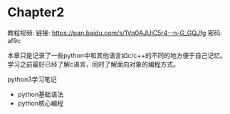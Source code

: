 # Chapter2
教程视频:
链接: https://pan.baidu.com/s/1Vq0AJUiC5r4--n-G_GQJfg 密码: af9c

本章只是记录了一些python中和其他语言如c/c++的不同的地方便于自己记忆。
学习之前最好已经了解c语言，同时了解面向对象的编程方式。

python3学习笔记
* python基础语法
* python核心编程


